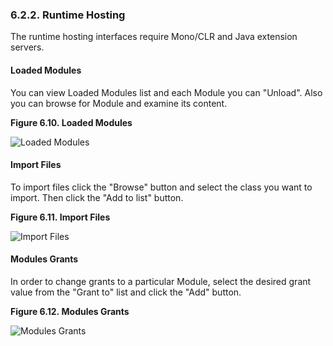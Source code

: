 <div>

<div>

<div>

<div>

### 6.2.2. Runtime Hosting

</div>

</div>

</div>

The runtime hosting interfaces require Mono/CLR and Java extension
servers.

<div>

<div>

<div>

<div>

#### Loaded Modules

</div>

</div>

</div>

You can view Loaded Modules list and each Module you can "Unload". Also
you can browse for Module and examine its content.

<div>

<div>

**Figure 6.10. Loaded Modules**

<div>

<div>

![Loaded Modules](images/ui/rth001.png)

</div>

</div>

</div>

  

</div>

</div>

<div>

<div>

<div>

<div>

#### Import Files

</div>

</div>

</div>

To import files click the "Browse" button and select the class you want
to import. Then click the "Add to list" button.

<div>

<div>

**Figure 6.11. Import Files**

<div>

<div>

![Import Files](images/ui/rth002.png)

</div>

</div>

</div>

  

</div>

</div>

<div>

<div>

<div>

<div>

#### Modules Grants

</div>

</div>

</div>

In order to change grants to a particular Module, select the desired
grant value from the "Grant to" list and click the "Add" button.

<div>

<div>

**Figure 6.12. Modules Grants**

<div>

<div>

![Modules Grants](images/ui/rth003.png)

</div>

</div>

</div>

  

</div>

</div>

</div>

